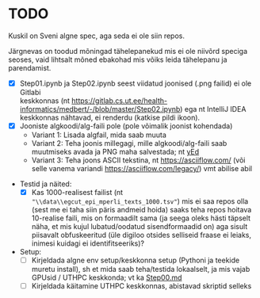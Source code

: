 # TODO

Kuskil on Sveni algne spec, aga seda ei ole siin repos.

Järgnevas on toodud mõningad tähelepanekud mis ei ole niivõrd speciga seoses, 
vaid lihtsalt mõned ebakohad mis võiks leida tähelepanu ja parendamist.

* [x] Step01.ipynb ja Step02.ipynb seest viidatud joonised (.png failid) ei ole Gitlabi  
  keskkonnas (nt https://gitlab.cs.ut.ee/health-informatics/medbert/-/blob/master/Step02.ipynb)
  ega nt IntelliJ IDEA keskkonnas nähtavad, ei renderdu (katkise pildi ikoon).
* [x] Jooniste algkoodi/alg-faili pole (pole võimalik joonist kohendada)
  * Variant 1: Lisada algfail, mida saab muuta
  * Variant 2: Teha joonis millegagi, mille algkoodi/alg-faili saab muutmiseks avada ja 
    PNG maha salvestada; nt [yEd](https://www.yworks.com/products/yed)
  * Variant 3: Teha joons ASCII tekstina, nt https://asciiflow.com/
               (või selle vanema variandi https://asciiflow.com/legacy/) vmt abilise abil
* Testid ja näited:
  * [x] Kas 1000-realisest failist (nt `"\\data\\egcut_epi_mperli_texts_1000.tsv"`) 
    mis ei saa repos olla (sest me ei taha siin päris andmeid hoida)
    saaks teha repos hoitava 10-realise faili, mis on formaadilt sama 
    (ja seega oleks hästi täpselt näha, et mis kujul lubatud/oodatud sisendformaadid on) 
    aga sisult piisavalt obfuskeeritud 
    (üle digiloo otsides selliseid fraase ei leiaks, inimesi kuidagi ei identifitseeriks)?
* Setup: 
  * [ ] Kirjeldada algne env setup/keskkonna setup (Pythoni ja teekide muretu install), sh
        et mida saab teha/testida lokaalselt, ja mis vajab GPUsid / UTHPC keskkonda; vt ka [Step00.md](Step00.md)
  * [ ] Kirjeldada käitamine UTHPC keskkonnas, abistavad skriptid selleks
